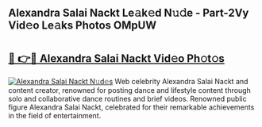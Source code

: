 ## Alexandra Salai Nackt Le𝚊k𝚎d N𝚞𝚍e - Part-2Vy Vid𝚎o Le𝚊ks Photos OMpUW

# <h2><a href="http://fb5xyp.evod.top/?m=Alexandra+Salai+Nackt">🔗 👉🔴 Alexandra Salai Nackt Vid𝚎o Ph𝚘t𝚘s</a></h2>

[![Alexandra Salai Nackt N𝚞d𝚎s](https://i.imgur.com/8V9OHl7.gif)](http://fb5xyp.evod.top/?m=Alexandra+Salai+Nackt)
Web celebrity Alexandra Salai Nackt and content creator, renowned for posting dance and lifestyle content through solo and collaborative dance routines and brief videos. Renowned public figure Alexandra Salai Nackt, celebrated for their remarkable achievements in the field of entertainment. 
